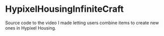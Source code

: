 # HypixelHousingInfiniteCraft
Source code to the video I made letting users combine items to create new ones in Hypixel Housing.
